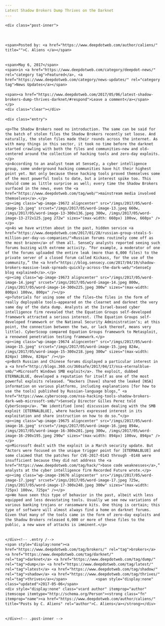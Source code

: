 ```yaml
---
Latest Shadow Brokers Dump Thrives on the Darknet
---
```

<article class="post-listing post-19663 post type-post status-publish format-standard has-post-thumbnail hentry  tag-brokers tag-dump tag-latest tag-shadow tag-thrives">
    
    <div class="post-inner">
    
    
        
    <span>Posted by: <a href="https://www.deepdotweb.com/author/caliens/" title="">C. Aliens </a></span>
    
    
    <span>May 6, 2017</span>
    <span>in <a href="https://www.deepdotweb.com/category/deepdot-news/" rel="category tag">Featured</a>, <a href="https://www.deepdotweb.com/category/news-updates/" rel="category tag">News Updates</a></span>
    
    <span><a href="https://www.deepdotweb.com/2017/05/06/latest-shadow-brokers-dump-thrives-darknet/#respond">Leave a comment</a></span>
    </p>
    <div class="clear"></div>
    
    <div class="entry">
    
    <p>The Shadow Brokers need no introduction. The same can be said for the batch of stolen files the Shadow Brokers recently set loose. And naturally, the stolen files made their rounds across the internet. As with many things in this sector, it took no time before the darknet started crawling with both the files and communities—new and old—centered around the collection of hacking tools and zero-day exploits.</p>
    <p>According to an analyst team at SenseCy, a cyber intelligence group, some underground hacking communities have hit their highest point yet. Not only because these hacking tools proved themselves some of the most powerful tools to date, but a interest spike too. This should come as little surprise as well; every time the Shadow Brokers surfaced in the news, even the <a href="https://www.deepdotweb.com/tag/web/">mainstream media involved themselves</a>.</p>
    <p><img class="wp-image-19672 aligncenter" src="/imgs/2017/05/word-image-13.jpeg" srcset="/imgs/2017/05/word-image-13.jpeg 660w, /imgs/2017/05/word-image-13-300x136.jpeg 300w, /imgs/2017/05/word-image-13-272x125.jpeg 272w" sizes="(max-width: 660px) 100vw, 660px" /></p>
    <p>As we have written about in the past, hidden service <a href="https://www.deepdotweb.com/2017/01/28/russian-group-steals-5-million-per-day-us-companies/">Russian forums routinely come off as the most brazen</a> of them all. SenseCy analysts reported seeing such forums buzzing with extreme activity. “For example, a moderator of one of the forums uploaded the entire leak (more than 6,000 files) to the private server of a closed forum called Kickass, for the use of the community,” the <a href="https://blog.sensecy.com/2017/04/19/shadow-brokers-massive-leak-spreads-quickly-across-the-dark-web/">SenseCy blog explained</a>.</p>
    <p><img class="wp-image-19673 aligncenter" src="/imgs/2017/05/word-image-14.jpeg" srcset="/imgs/2017/05/word-image-14.jpeg 800w, /imgs/2017/05/word-image-14-300x225.jpeg 300w" sizes="(max-width: 800px) 100vw, 800px" /></p>
    <p>Tutorials for using some of the files—the files in the form of really deployable tools—appeared on the clearnet and darknet the very same day of the data dump. Analysts at the Israel-based cyber intelligence firm revealed that the Equation Groups self-developed framework attracted a serious interest. (The Equation Groups self-developed framework or the National Security Administration‘s; at this point, the connection between the two, or lack thereof, means very little). CyberScoop compared Equation Groups framework to Metasploit, a renowned penetration testing framework.</p>
    <p><img class="wp-image-19674 aligncenter" src="/imgs/2017/05/word-image-15.jpeg" srcset="/imgs/2017/05/word-image-15.jpeg 824w, /imgs/2017/05/word-image-15-300x218.jpeg 300w" sizes="(max-width: 824px) 100vw, 824px" /></p>
    <p>Both Russian and Chinese forums displayed a particular interest in a <a href="http://blogs.360.cn/360safe/2017/04/17/nsa-eternalblue-smb/">Microsoft Windows SMB exploit</a>. The exploit, dubbed ETERNALBLUE, developed a reputation for itself as one of the most powerful exploits released. “Hackers [have] shared the leaked [NSA] information on various platforms, including explanations [for how to use the tools] published by Russian-language blogs,” <a href="https://www.cyberscoop.com/nsa-hacking-tools-shadow-brokers-dark-web-microsoft-smb/">SenseCy Director Gilles Perez told CyberScoop</a>. “We identified [one] discussion dealing with the SMB exploit [ETERNALBLUE], where hackers expressed interest in its exploitation and share instruction on how to do so.”</p>
    <p><img class="wp-image-19675 aligncenter" src="/imgs/2017/05/word-image-16.jpeg" srcset="/imgs/2017/05/word-image-16.jpeg 894w, /imgs/2017/05/word-image-16-300x201.jpeg 300w, /imgs/2017/05/word-image-16-290x195.jpeg 290w" sizes="(max-width: 894px) 100vw, 894px" /></p>
    <p>Microsoft dealt with the exploit in a March security update. But “Actors were focused on the unique trigger point for [ETERNALBLUE] and some claimed that the patches for CVE-2017-0143 through -0148 were insufficient because they did not address the <a href="https://www.deepdotweb.com/tag/hack/">base code weaknesses</a>,” analysts at the cyber intelligence firm Recorded Future wrote.</p>
    <p><img class="wp-image-19676 aligncenter" src="/imgs/2017/05/word-image-17.jpeg" srcset="/imgs/2017/05/word-image-17.jpeg 725w, /imgs/2017/05/word-image-17-300x248.jpeg 300w" sizes="(max-width: 725px) 100vw, 725px" /></p>
    <p>We have seen this type of behavior in the past, albeit with less equipped and less devastating tools. Usually we see new variations of various banking trojans or ransomware kits. One thing is certain; this type of software will almost always find a home on darknet forums. Given that many of the tools came in the form of zero-day exploits and the Shadow Brokers released 6,000 or more of these files to the public, a new wave of attacks is imminent.</p>
    
    
    </div><!-- .entry /-->
    <span style="display:none"><a href="https://www.deepdotweb.com/tag/brokers/" rel="tag">brokers</a> <a href="https://www.deepdotweb.com/tag/darknet/" rel="tag">darknet</a> <a href="https://www.deepdotweb.com/tag/dump/" rel="tag">dump</a> <a href="https://www.deepdotweb.com/tag/latest/" rel="tag">latest</a> <a href="https://www.deepdotweb.com/tag/shadow/" rel="tag">shadow</a> <a href="https://www.deepdotweb.com/tag/thrives/" rel="tag">thrives</a></span>				<span style="display:none" class="updated">2017-05-06</span>
    <div style="display:none" class="vcard author" itemprop="author" itemscope itemtype="http://schema.org/Person"><strong class="fn" itemprop="name"><a href="https://www.deepdotweb.com/author/caliens/" title="Posts by C. Aliens" rel="author">C. Aliens</a></strong></div>
    
    
    </div><!-- .post-inner -->
</article><!-- .post-listing -->

